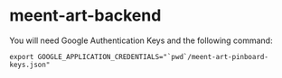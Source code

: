 # meent-art-backend

You will need Google Authentication Keys and the following command:

```
export GOOGLE_APPLICATION_CREDENTIALS="`pwd`/meent-art-pinboard-keys.json"
```
